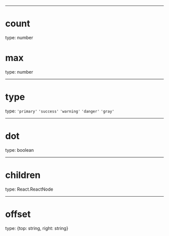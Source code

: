 -----

# count

type: number

# max

type: number

-----

# type

type: `'primary'` `'success'` `'warning'` `'danger'` `'gray'`

-----

# dot

type: boolean

-----

# children

type: React.ReactNode

-----

# offset

type: {top: string, right: string}

